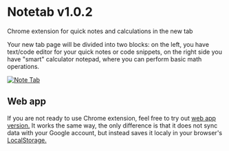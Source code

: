 # Notetab v1.0.2
Chrome extension for quick notes and calculations in the new tab

Your new tab page will be divided into two blocks: on the left, you have text/code editor for your quick notes or code snippets, on the right side you have "smart" calculator notepad, where you can perform basic math operations.

[![Note Tab](https://developer.chrome.com/webstore/images/ChromeWebStore_Badge_v2_206x58.png)](https://chrome.google.com/webstore/detail/note-tab/gefmkkebioafinkcmbdpncgnndifcbea/related)

## Web app
If you are not ready to use Chrome extension, feel free to try out [web app version.](https://romadin.eu/notetab/)
It works the same way, the only difference is that it does not sync data with your Google account, but instead saves it localy in your browser's  [LocalStorage.](https://developer.mozilla.org/en-US/docs/Web/API/Window/localStorage)
